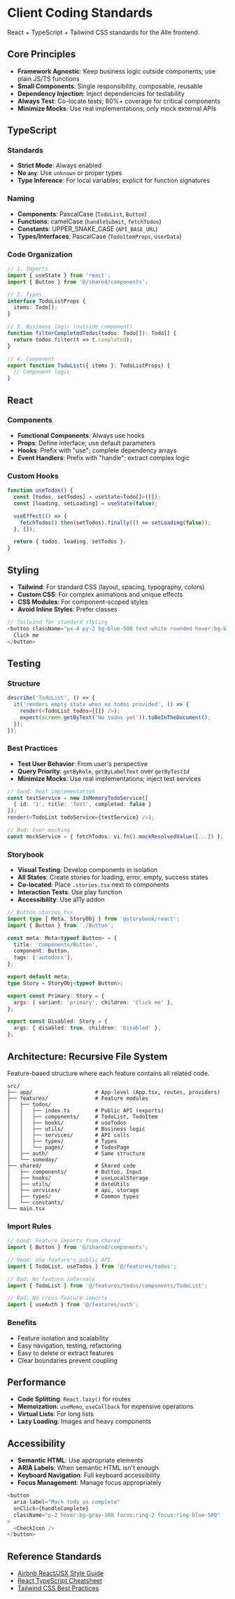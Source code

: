# Client Coding Standards

React + TypeScript + Tailwind CSS standards for the Alle frontend.

## Core Principles

- **Framework Agnostic**: Keep business logic outside components; use plain JS/TS functions
- **Small Components**: Single responsibility, composable, reusable
- **Dependency Injection**: Inject dependencies for testability
- **Always Test**: Co-locate tests; 80%+ coverage for critical components
- **Minimize Mocks**: Use real implementations; only mock external APIs

## TypeScript

### Standards

- **Strict Mode**: Always enabled
- **No `any`**: Use `unknown` or proper types
- **Type Inference**: For local variables; explicit for function signatures

### Naming

- **Components**: PascalCase (`TodoList`, `Button`)
- **Functions**: camelCase (`handleSubmit`, `fetchTodos`)
- **Constants**: UPPER_SNAKE_CASE (`API_BASE_URL`)
- **Types/Interfaces**: PascalCase (`TodoItemProps`, `UserData`)

### Code Organization

```typescript
// 1. Imports
import { useState } from 'react';
import { Button } from '@/shared/components';

// 2. Types
interface TodoListProps {
  items: Todo[];
}

// 3. Business logic (outside component)
function filterCompletedTodos(todos: Todo[]): Todo[] {
  return todos.filter(t => t.completed);
}

// 4. Component
export function TodoList({ items }: TodoListProps) {
  // Component logic
}
```

## React

### Components

- **Functional Components**: Always use hooks
- **Props**: Define interface; use default parameters
- **Hooks**: Prefix with "use"; complete dependency arrays
- **Event Handlers**: Prefix with "handle"; extract complex logic

### Custom Hooks

```typescript
function useTodos() {
  const [todos, setTodos] = useState<Todo[]>([]);
  const [loading, setLoading] = useState(false);

  useEffect(() => {
    fetchTodos().then(setTodos).finally(() => setLoading(false));
  }, []);

  return { todos, loading, setTodos };
}
```

## Styling

- **Tailwind**: For standard CSS (layout, spacing, typography, colors)
- **Custom CSS**: For complex animations and unique effects
- **CSS Modules**: For component-scoped styles
- **Avoid Inline Styles**: Prefer classes

```typescript
// Tailwind for standard styling
<button className="px-4 py-2 bg-blue-500 text-white rounded hover:bg-blue-600">
  Click me
</button>
```

## Testing

### Structure

```typescript
describe('TodoList', () => {
  it('renders empty state when no todos provided', () => {
    render(<TodoList todos={[]} />);
    expect(screen.getByText('No todos yet')).toBeInTheDocument();
  });
});
```

### Best Practices

- **Test User Behavior**: From user's perspective
- **Query Priority**: `getByRole`, `getByLabelText` over `getByTestId`
- **Minimize Mocks**: Use real implementations; inject test services

```typescript
// Good: Real implementation
const testService = new InMemoryTodoService([
  { id: '1', title: 'Test', completed: false }
]);
render(<TodoList todoService={testService} />);

// Bad: Over-mocking
const mockService = { fetchTodos: vi.fn().mockResolvedValue([...]) };
```

### Storybook

- **Visual Testing**: Develop components in isolation
- **All States**: Create stories for loading, error, empty, success states
- **Co-located**: Place `.stories.tsx` next to components
- **Interaction Tests**: Use play function
- **Accessibility**: Use a11y addon

```typescript
// Button.stories.tsx
import type { Meta, StoryObj } from '@storybook/react';
import { Button } from './Button';

const meta: Meta<typeof Button> = {
  title: 'Components/Button',
  component: Button,
  tags: ['autodocs'],
};

export default meta;
type Story = StoryObj<typeof Button>;

export const Primary: Story = {
  args: { variant: 'primary', children: 'Click me' },
};

export const Disabled: Story = {
  args: { disabled: true, children: 'Disabled' },
};
```

## Architecture: Recursive File System

Feature-based structure where each feature contains all related code.

```
src/
├── app/                    # App-level (App.tsx, routes, providers)
├── features/               # Feature modules
│   ├── todos/
│   │   ├── index.ts        # Public API (exports)
│   │   ├── components/     # TodoList, TodoItem
│   │   ├── hooks/          # useTodos
│   │   ├── utils/          # Business logic
│   │   ├── services/       # API calls
│   │   ├── types/          # Types
│   │   └── pages/          # TodosPage
│   ├── auth/               # Same structure
│   └── someday/
├── shared/                 # Shared code
│   ├── components/         # Button, Input
│   ├── hooks/              # useLocalStorage
│   ├── utils/              # dateUtils
│   ├── services/           # api, storage
│   ├── types/              # Common types
│   └── constants/
└── main.tsx
```

### Import Rules

```typescript
// Good: Feature imports from shared
import { Button } from '@/shared/components';

// Good: Use feature's public API
import { TodoList, useTodos } from '@/features/todos';

// Bad: No feature internals
import { TodoList } from '@/features/todos/components/TodoList';

// Bad: No cross-feature imports
import { useAuth } from '@/features/auth';
```

### Benefits

- Feature isolation and scalability
- Easy navigation, testing, refactoring
- Easy to delete or extract features
- Clear boundaries prevent coupling

## Performance

- **Code Splitting**: `React.lazy()` for routes
- **Memoization**: `useMemo`, `useCallback` for expensive operations
- **Virtual Lists**: For long lists
- **Lazy Loading**: Images and heavy components

## Accessibility

- **Semantic HTML**: Use appropriate elements
- **ARIA Labels**: When semantic HTML isn't enough
- **Keyboard Navigation**: Full keyboard accessibility
- **Focus Management**: Manage focus appropriately

```typescript
<button
  aria-label="Mark todo as complete"
  onClick={handleComplete}
  className="p-2 hover:bg-gray-100 focus:ring-2 focus:ring-blue-500"
>
  <CheckIcon />
</button>
```

## Reference Standards

- [Airbnb React/JSX Style Guide](https://github.com/airbnb/javascript/tree/master/react)
- [React TypeScript Cheatsheet](https://react-typescript-cheatsheet.netlify.app/)
- [Tailwind CSS Best Practices](https://tailwindcss.com/docs/reusing-styles)
